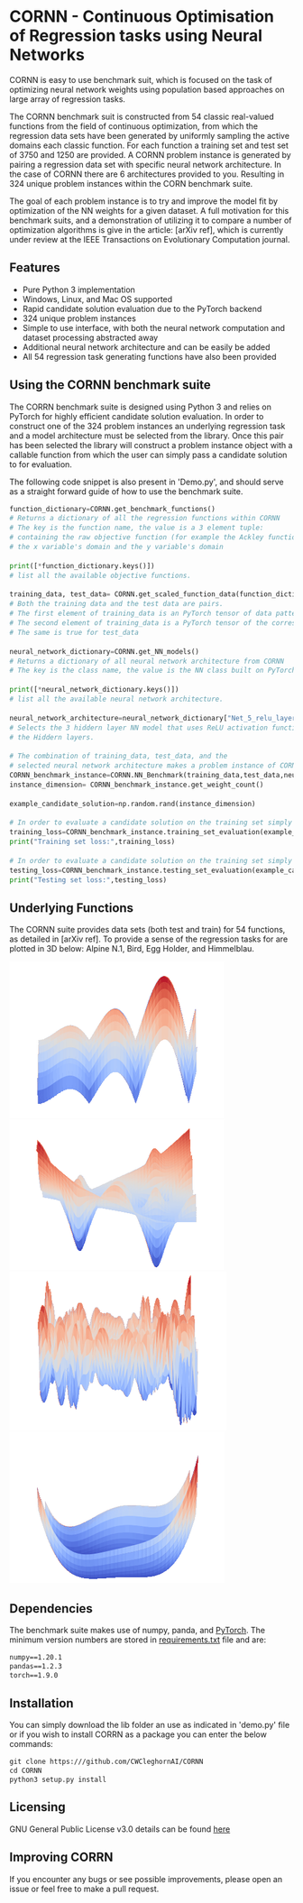 # CORNN - Continuous Optimisation of Regression tasks using Neural Networks

CORNN is easy to use benchmark suit, which is focused on the task of optimizing neural network weights using population based approaches on large array of regression tasks.

The CORNN benchmark suit is constructed from 54 classic real-valued functions from the field of continuous optimization, from which the regression data sets have been generated by uniformly sampling the active domains each classic function. For each function a training set and test set of 3750 and 1250 are provided.
A CORNN problem instance is generated by pairing a regression data set with specific neural network architecture. In the case of CORNN there are 6 architectures provided to you. Resulting in 324 unique problem instances within the CORN benchmark suite.

The goal of each problem instance is to try and improve the model fit by optimization of the NN weights for a given dataset. A full motivation for this benchmark suits, and a demonstration of utilizing it to compare a number of optimization algorithms is give in the article: [arXiv ref], which is currently under review at the IEEE Transactions on Evolutionary Computation journal.


## Features
- Pure Python 3 implementation
- Windows, Linux, and Mac OS supported
- Rapid candidate solution evaluation due to the PyTorch backend
- 324 unique problem instances 
- Simple to use interface, with both the neural network computation and dataset processing abstracted away
- Additional neural network architecture and can be easily be added
- All 54 regression task generating functions have also been provided

## Using the CORNN benchmark suite
The CORRN benchmark suite is designed using Python 3 and relies on PyTorch for highly efficient candidate solution evaluation. In order to construct one of the 324 problem instances an underlying regression task and a model architecture must be selected from the library. Once this pair has been selected the library will construct a problem instance object with a callable function from which the user can simply pass a candidate solution to for evaluation.

The following code snippet is also present in 'Demo.py', and should serve as a straight forward guide of how to use the benchmark suite. 
```py
function_dictionary=CORNN.get_benchmark_functions()
# Returns a dictionary of all the regression functions within CORNN
# The key is the function name, the value is a 3 element tuple:
# containing the raw objective function (for example the Ackley function) and
# the x variable's domain and the y variable's domain

print([*function_dictionary.keys()])
# list all the available objective functions.

training_data, test_data= CORNN.get_scaled_function_data(function_dictionary["Ackley"])
# Both the training data and the test data are pairs. 
# The first element of training_data is an PyTorch tensor of data patterns
# The second element of training_data is a PyTorch tensor of the corresponding labels
# The same is true for test_data

neural_network_dictionary=CORNN.get_NN_models()
# Returns a dictionary of all neural network architecture from CORNN
# The key is the class name, the value is the NN class built on PyTorch. 

print([*neural_network_dictionary.keys()])
# list all the available neural network architecture.

neural_network_architecture=neural_network_dictionary["Net_5_relu_layers"]() # the () to instantiate 
# Selects the 3 hiddern layer NN model that uses ReLU activation function within
# the Hiddern layers. 

# The combination of training_data, test_data, and the 
# selected neural network architecture makes a problem instance of CORNN
CORNN_benchmark_instance=CORNN.NN_Benchmark(training_data,test_data,neural_network_architecture)
instance_dimension= CORNN_benchmark_instance.get_weight_count()

example_candidate_solution=np.random.rand(instance_dimension)

# In order to evaluate a candidate solution on the training set simply use:
training_loss=CORNN_benchmark_instance.training_set_evaluation(example_candidate_solution)
print("Training set loss:",training_loss)

# In order to evaluate a candidate solution on the training set simply use:
testing_loss=CORNN_benchmark_instance.testing_set_evaluation(example_candidate_solution)
print("Testing set loss:",testing_loss)
```


## Underlying Functions
The CORNN suite provides data sets (both test and train) for 54 functions, as detailed in [arXiv ref]. To provide a sense of the regression tasks for are plotted in 3D below: Alpine N.1, Bird, Egg Holder, and Himmelblau.

![Alpine N.1 3D plot](function_plots/Alpine_N.1_trimmed.gif)
![Bird 3D plot](function_plots/Bird_trimmed.gif)
![Egg Holder 3D plot](function_plots/Egg_Holder_trimmed.gif)
![Himmelblau 3D plot](function_plots/Himmelblau_trimmed.gif)

## Dependencies
The benchmark suite makes use of numpy, panda, and [PyTorch](https://pytorch.org/). The minimum version numbers are stored in [requirements.txt](requirements.txt) file and are:
```
numpy==1.20.1
pandas==1.2.3
torch==1.9.0
```

## Installation
You can simply download the lib folder an use as indicated in 'demo.py' file or if you wish to install CORRN as a package you can enter the below commands:

```
git clone https:///github.com/CWCleghornAI/CORNN
cd CORNN
python3 setup.py install
```
## Licensing
GNU General Public License v3.0 details can be found [here](LICENSE.txt) 

## Improving CORRN
If you encounter any bugs or see possible improvements, please open an issue or feel free to make a pull request.